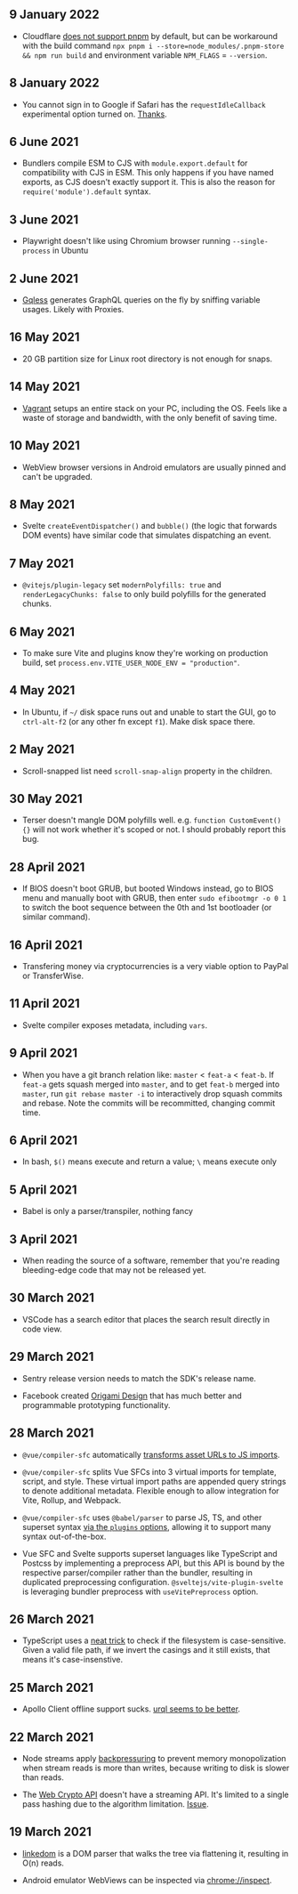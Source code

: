<!-- Useful, but too much effort, discontinued -->

## 9 January 2022

- Cloudflare [does not support pnpm](https://community.cloudflare.com/t/add-pnpm-to-pre-installed-cloudflare-pages-tools/288514) by default, but can be workaround with the build command `npx pnpm i --store=node_modules/.pnpm-store && npm run build` and environment variable `NPM_FLAGS` = `--version`.

## 8 January 2022

- You cannot sign in to Google if Safari has the `requestIdleCallback` experimental option turned on. [Thanks](https://discussions.apple.com/thread/251820986?answerId=251820986021#251820986021).

## 6 June 2021

- Bundlers compile ESM to CJS with `module.export.default` for compatibility with CJS in ESM. This only happens if you have named exports, as CJS doesn't exactly support it. This is also the reason for `require('module').default` syntax.

## 3 June 2021

- Playwright doesn't like using Chromium browser running `--single-process` in Ubuntu

## 2 June 2021

- [Gqless](https://github.com/gqless/gqless) generates GraphQL queries on the fly by sniffing variable usages. Likely with Proxies.

## 16 May 2021

- 20 GB partition size for Linux root directory is not enough for snaps.

## 14 May 2021

- [Vagrant](https://www.vagrantup.com) setups an entire stack on your PC, including the OS. Feels like a waste of storage and bandwidth, with the only benefit of saving time.

## 10 May 2021

- WebView browser versions in Android emulators are usually pinned and can't be upgraded.

## 8 May 2021

- Svelte `createEventDispatcher()` and `bubble()` (the logic that forwards DOM events) have similar code that simulates dispatching an event.

## 7 May 2021

- `@vitejs/plugin-legacy` set `modernPolyfills: true` and `renderLegacyChunks: false` to only build polyfills for the generated chunks.

## 6 May 2021

- To make sure Vite and plugins know they're working on production build, set `process.env.VITE_USER_NODE_ENV = "production"`.

## 4 May 2021

- In Ubuntu, if `~/` disk space runs out and unable to start the GUI, go to `ctrl-alt-f2` (or any other fn except `f1`). Make disk space there.

## 2 May 2021

- Scroll-snapped list need `scroll-snap-align` property in the children.

## 30 May 2021

- Terser doesn't mangle DOM polyfills well. e.g. `function CustomEvent() {}` will not work whether it's scoped or not. I should probably report this bug.

## 28 April 2021

- If BIOS doesn't boot GRUB, but booted Windows instead, go to BIOS menu and manually boot with GRUB, then enter `sudo efibootmgr -o 0 1` to switch the boot sequence between the 0th and 1st bootloader (or similar command).

## 16 April 2021

- Transfering money via cryptocurrencies is a very viable option to PayPal or TransferWise.

## 11 April 2021

- Svelte compiler exposes metadata, including `vars`.

## 9 April 2021

- When you have a git branch relation like: `master` < `feat-a` < `feat-b`. If `feat-a` gets squash merged into `master`, and to get `feat-b` merged into `master`, run `git rebase master -i` to interactively drop squash commits and rebase. Note the commits will be recommitted, changing commit time.

## 6 April 2021

- In bash, `$()` means execute and return a value; `\` means execute only

## 5 April 2021

- Babel is only a parser/transpiler, nothing fancy

## 3 April 2021

- When reading the source of a software, remember that you're reading bleeding-edge code that may not be released yet.

## 30 March 2021

- VSCode has a search editor that places the search result directly in code view.

## 29 March 2021

- Sentry release version needs to match the SDK's release name.

- Facebook created [Origami Design](https://origami.design/) that has much better and programmable prototyping functionality.

## 28 March 2021

- `@vue/compiler-sfc` automatically [transforms asset URLs to JS imports](https://github.com/vuejs/vue-next/blob/2424768808e493ae1b59860ccb20a7c96d72d20a/packages/compiler-sfc/src/templateTransformAssetUrl.ts#L84).

- `@vue/compiler-sfc` splits Vue SFCs into 3 virtual imports for template, script, and style. These virtual import paths are appended query strings to denote additional metadata. Flexible enough to allow integration for Vite, Rollup, and Webpack.

- `@vue/compiler-sfc` uses `@babel/parser` to parse JS, TS, and other superset syntax [via the `plugins` options](https://github.com/vuejs/vue-next/blob/2e3984fd5b4fa02b28947ebf769413d2e31e971d/packages/compiler-sfc/src/compileScript.ts#L105-L107), allowing it to support many syntax out-of-the-box.

- Vue SFC and Svelte supports superset languages like TypeScript and Postcss by implementing a preprocess API, but this API is bound by the respective parser/compiler rather than the bundler, resulting in duplicated preprocessing configuration. `@sveltejs/vite-plugin-svelte` is leveraging bundler preprocess with `useVitePreprocess` option.

## 26 March 2021

- TypeScript uses a [neat trick](https://github.com/microsoft/TypeScript/blob/aa67b16e996124ef55848eac58d7ee0b30d5b113/src/compiler/sys.ts#L1429-L1436) to check if the filesystem is case-sensitive. Given a valid file path, if we invert the casings and it still exists, that means it's case-insenstive.

## 25 March 2021

- Apollo Client offline support sucks. [urql seems to be better](https://formidable.com/open-source/urql/docs/graphcache/offline/).

## 22 March 2021

- Node streams apply [backpressuring](https://nodejs.org/en/docs/guides/backpressuring-in-streams/) to prevent memory monopolization when stream reads is more than writes, because writing to disk is slower than reads.

- The [Web Crypto API](https://developer.mozilla.org/en-US/docs/Web/API/SubtleCrypto) doesn't have a streaming API. It's limited to a single pass hashing due to the algorithm limitation. [Issue](https://github.com/w3c/webcrypto/issues/73).

## 19 March 2021

- [linkedom](https://github.com/WebReflection/linkedom) is a DOM parser that walks the tree via flattening it, resulting in O(n) reads.

- Android emulator WebViews can be inspected via [chrome://inspect](chrome://inspect).
